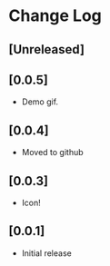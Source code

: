 # Change Log

## [Unreleased]
## [0.0.5]
- Demo gif.
## [0.0.4]
- Moved to github
## [0.0.3]
- Icon!
## [0.0.1]
- Initial release